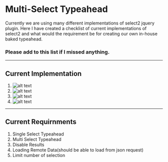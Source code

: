 
# Multi-Select Typeahead
Currently we are using many different implementations of select2 jquery plugin. Here I have created a checklist of current implementations of select2 and what would the requirement be for creating our own in-house baked typeahead.

### Please add to this list if I missed anything.
-------------------

Current Implementation
-------------------

1. ![alt text](https://github.com/CINBCUniversal/Multi-Select-Typeahead/blob/master/Screen%20Shot%202016-07-13%20at%2010.42.57%20AM.png)
2.  ![alt text](https://github.com/CINBCUniversal/Multi-Select-Typeahead/blob/master/Screen%20Shot%202016-07-13%20at%2010.44.55%20AM.png)
3.   ![alt text](https://github.com/CINBCUniversal/Multi-Select-Typeahead/blob/master/Screen%20Shot%202016-07-13%20at%2010.48.40%20AM.png)
4.    ![alt text](https://github.com/CINBCUniversal/Multi-Select-Typeahead/blob/master/Screen%20Shot%202016-07-13%20at%2010.48.50%20AM.png)


-------------------

Current Requirnments
-------------------
  
 1. Single Select Typeahead
 2. Multi Select Typeahead
 3. Disable Results
 4. Loading Remote Data(should be able to load from json request)
 5. Limit number of selection
    

